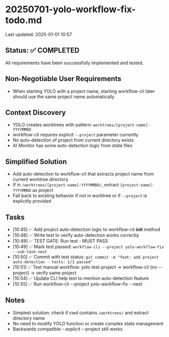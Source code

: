 # 20250701-yolo-workflow-fix-todo.md
Last updated: 2025-01-01 10:57

## Status: ✅ COMPLETED
All requirements have been successfully implemented and tested.

## Non-Negotiable User Requirements
- When starting YOLO with a project name, starting workflow-cli later should use the same project name automatically

## Context Discovery
- YOLO creates worktrees with pattern: `worktrees/[project-name]-YYYYMMDD`
- workflow-cli requires explicit `--project` parameter currently
- No auto-detection of project from current directory exists
- AI Monitor has some auto-detection logic from state files

## Simplified Solution
- Add auto-detection to workflow-cli that extracts project name from current worktree directory
- If in `/worktrees/[project-name]-YYYYMMDD/`, extract `[project-name]-YYYYMMDD` as project
- Fall back to existing behavior if not in worktree or if `--project` is explicitly provided

## Tasks
- [10:45] ✅ Add project auto-detection logic to workflow-cli __init__ method
- [10:48] ✅ Write test to verify auto-detection works correctly
- [10:49] ✅ TEST GATE: Run test - MUST PASS
- [10:49] ✅ Mark test passed: `workflow-cli --project yolo-workflow-fix --sub-task-next`
- [10:50] ✅ Commit with test status: `git commit -m "feat: add project auto-detection - tests: 1/1 passed"`
- [10:51] ✅ Test manual workflow: yolo test-project → workflow-cli (no --project) → verify same project
- [10:54] ✅ Update CLI help text to mention auto-detection feature
- [10:55] ✅ Run workflow-cli --project yolo-workflow-fix --next

## Notes
- Simplest solution: check if cwd contains `/worktrees/` and extract directory name
- No need to modify YOLO function or create complex state management
- Backwards compatible - explicit --project still works